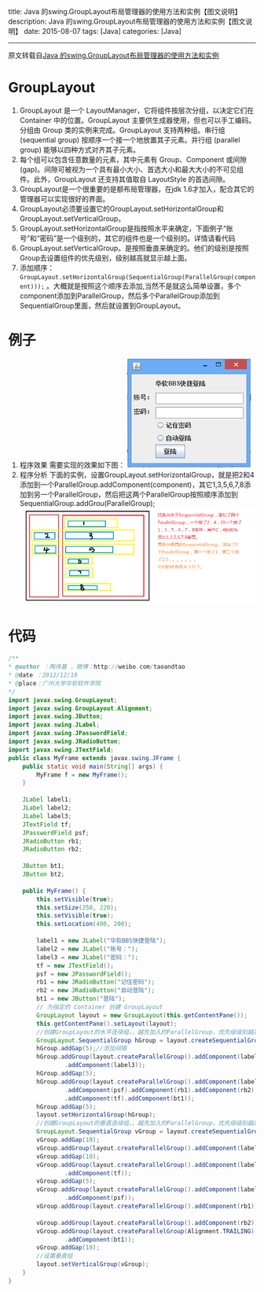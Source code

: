 title:  Java 的swing.GroupLayout布局管理器的使用方法和实例【图文说明】
description: Java 的swing.GroupLayout布局管理器的使用方法和实例【图文说明】
date: 2015-08-07
tags:  [Java]
categories:  [Java]

----------------------

原文转载自[Java 的swing.GroupLayout布局管理器的使用方法和实例](http://www.cnblogs.com/taoweiji/archive/2012/12/10/2812221.html)

# GroupLayout
1. GroupLayout 是一个 LayoutManager，它将组件按层次分组，以决定它们在 Container 中的位置。GroupLayout 主要供生成器使用，但也可以手工编码。分组由 Group 类的实例来完成。GroupLayout 支持两种组。串行组 (sequential group) 按顺序一个接一个地放置其子元素。并行组 (parallel group) 能够以四种方式对齐其子元素。
2. 每个组可以包含任意数量的元素，其中元素有 Group、Component 或间隙 (gap)。间隙可被视为一个具有最小大小、首选大小和最大大小的不可见组件。此外，GroupLayout 还支持其值取自 LayoutStyle 的首选间隙。
3. GroupLayout是一个很重要的是额布局管理器，在jdk 1.6才加入，配合其它的管理器可以实现很好的界面。
4. GroupLayout必须要设置它的GroupLayout.setHorizontalGroup和GroupLayout.setVerticalGroup。
5. GroupLayout.setHorizontalGroup是指按照水平来确定，下面例子“账号”和“密码”是一个级别的，其它的组件也是一个级别的。详情请看代码
6. GroupLayout.setVerticalGroup。是按照垂直来确定的。他们的级别是按照Group去设置组件的优先级别，级别越高就显示越上面。
7. 添加顺序：`GroupLayout.setHorizontalGroup(SequentialGroup(ParallelGroup(component)));` 。大概就是按照这个顺序去添加,当然不是就这么简单设置，多个component添加到ParallelGroup，然后多个ParallelGroup添加到SequentialGroup里面，然后就设置到GroupLayout。

# 例子
1. 程序效果
需要实现的效果如下图：
![程序效果](/images/groupLayout_app.png)
2. 程序分析
下面的实例，设置GroupLayout.setHorizontalGroup，就是把2和4添加到一个ParallelGroup.addComponent(component)，其它1,3,5,6,7,8添加到另一个ParallelGroup，然后把这两个ParallelGroup按照顺序添加到SequentialGroup.addGrou(ParallelGroup);
![程序分析](/images/groupLayout_analysis.png)

# 代码
<!-- more -->
```java
/**
* @author ：陶伟基 ，微博：http://weibo.com/taoandtao
* @date ：2012/12/10
* @place：广州大学华软软件学院
*/
import javax.swing.GroupLayout;
import javax.swing.GroupLayout.Alignment;
import javax.swing.JButton;
import javax.swing.JLabel;
import javax.swing.JPasswordField;
import javax.swing.JRadioButton;
import javax.swing.JTextField;
public class MyFrame extends javax.swing.JFrame {
    public static void main(String[] args) {
        MyFrame f = new MyFrame();
    }

    JLabel label1;
    JLabel label2;
    JLabel label3;
    JTextField tf;
    JPasswordField psf;
    JRadioButton rb1;
    JRadioButton rb2;

    JButton bt1;
    JButton bt2;

    public MyFrame() {
        this.setVisible(true);
        this.setSize(250, 220);
        this.setVisible(true);
        this.setLocation(400, 200);

        label1 = new JLabel("华软BBS快捷登陆");
        label2 = new JLabel("账号：");
        label3 = new JLabel("密码：");
        tf = new JTextField();
        psf = new JPasswordField();
        rb1 = new JRadioButton("记住密码");
        rb2 = new JRadioButton("自动登陆");
        bt1 = new JButton("登陆");
        // 为指定的 Container 创建 GroupLayout
        GroupLayout layout = new GroupLayout(this.getContentPane());
        this.getContentPane().setLayout(layout);
        //创建GroupLayout的水平连续组，，越先加入的ParallelGroup，优先级级别越高。
        GroupLayout.SequentialGroup hGroup = layout.createSequentialGroup();
        hGroup.addGap(5);//添加间隔
        hGroup.addGroup(layout.createParallelGroup().addComponent(label2)
                .addComponent(label3));
        hGroup.addGap(5);
        hGroup.addGroup(layout.createParallelGroup().addComponent(label1)
                .addComponent(psf).addComponent(rb1).addComponent(rb2)
                .addComponent(tf).addComponent(bt1));
        hGroup.addGap(5);
        layout.setHorizontalGroup(hGroup);
        //创建GroupLayout的垂直连续组，，越先加入的ParallelGroup，优先级级别越高。
        GroupLayout.SequentialGroup vGroup = layout.createSequentialGroup();
        vGroup.addGap(10);
        vGroup.addGroup(layout.createParallelGroup().addComponent(label1));
        vGroup.addGap(10);
        vGroup.addGroup(layout.createParallelGroup().addComponent(label2)
                .addComponent(tf));
        vGroup.addGap(5);
        vGroup.addGroup(layout.createParallelGroup().addComponent(label3)
                .addComponent(psf));
        vGroup.addGroup(layout.createParallelGroup().addComponent(rb1));

        vGroup.addGroup(layout.createParallelGroup().addComponent(rb2));
        vGroup.addGroup(layout.createParallelGroup(Alignment.TRAILING)
                .addComponent(bt1));
        vGroup.addGap(10);
        //设置垂直组
        layout.setVerticalGroup(vGroup);
    }
}
```